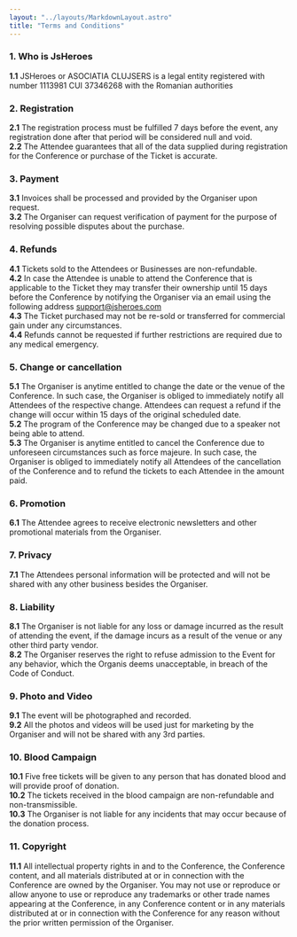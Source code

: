 ```yaml
---
layout: "../layouts/MarkdownLayout.astro"
title: "Terms and Conditions"
---
```


### 1. Who is JsHeroes

**1.1** JSHeroes or ASOCIATIA CLUJSERS is a legal entity registered with number 1113981 CUI 37346268 with the Romanian authorities

### 2. Registration

**2.1** The registration process must be fulfilled 7 days before the event, any registration done after that period will be considered null and void.  
**2.2** The Attendee guarantees that all of the data supplied during registration for the Conference or purchase of the Ticket is accurate.

### 3. Payment

**3.1** Invoices shall be processed and provided by the Organiser upon request.  
**3.2** The Organiser can request verification of payment for the purpose of resolving possible disputes about the purchase.

### 4. Refunds

**4.1** Tickets sold to the Attendees or Businesses are non-refundable.  
**4.2** In case the Attendee is unable to attend the Conference that is applicable to the Ticket they may transfer their ownership until 15 days before the Conference by notifying the Organiser via an email using the following address support@jsheroes.com  
**4.3** The Ticket purchased may not be re-sold or transferred for commercial gain under any circumstances.  
**4.4** Refunds cannot be requested if further restrictions are required due to any medical emergency.

### 5. Change or cancellation

**5.1** The Organiser is anytime entitled to change the date or the venue of the Conference. In such case, the Organiser is obliged to immediately notify all Attendees of the respective change. Attendees can request a refund if the change will occur within 15 days of the original scheduled date.  
**5.2** The program of the Conference may be changed due to a speaker not being able to attend.  
**5.3** The Organiser is anytime entitled to cancel the Conference due to unforeseen circumstances such as force majeure. In such case, the Organiser is obliged to immediately notify all Attendees of the cancellation of the Conference and to refund the tickets to each Attendee in the amount paid.

### 6. Promotion

**6.1** The Attendee agrees to receive electronic newsletters and other promotional materials from the Organiser.

### 7. Privacy

**7.1** The Attendees personal information will be protected and will not be shared with any other business besides the Organiser.

### 8. Liability

**8.1** The Organiser is not liable for any loss or damage incurred as the result of attending the event, if the damage incurs as a result of the venue or any other third party vendor.  
**8.2** The Organiser reserves the right to refuse admission to the Event for any behavior, which the Organis deems unacceptable, in breach of the Code of Conduct.

### 9. Photo and Video

**9.1** The event will be photographed and recorded.  
**9.2** All the photos and videos will be used just for marketing by the Organiser and will not be shared with any 3rd parties.

### 10. Blood Campaign

**10.1** Five free tickets will be given to any person that has donated blood and will provide proof of donation.  
**10.2** The tickets received in the blood campaign are non-refundable and non-transmissible.  
**10.3** The Organiser is not liable for any incidents that may occur because of the donation process.

### 11. Copyright

**11.1** All intellectual property rights in and to the Conference, the Conference content, and all materials distributed at or in connection with the Conference are owned by the Organiser. You may not use or reproduce or allow anyone to use or reproduce any trademarks or other trade names appearing at the Conference, in any Conference content or in any materials distributed at or in connection with the Conference for any reason without the prior written permission of the Organiser.
